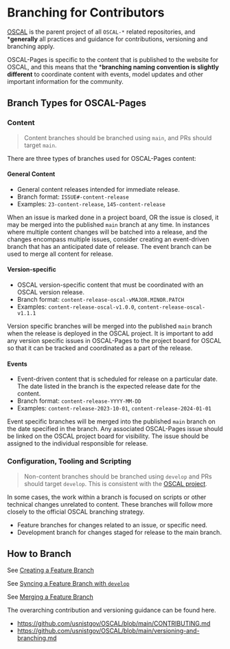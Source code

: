 
# Branching for Contributors

[OSCAL](https://github.com/usnistgov/OSCAL/) is the parent project of all `OSCAL-*` related repositories, and ***generally** all practices and guidance for contributions, versioning and branching apply.  

OSCAL-Pages is specific to the content that is published to the website for OSCAL, and this means that the ***branching naming convention is slightly different** to coordinate content with events, model updates and other important information for the community.

## Branch Types for OSCAL-Pages

### Content

> Content branches should be branched using `main`, and PRs should target `main`.

There are three types of branches used for OSCAL-Pages content:

#### General Content

- General content releases intended for immediate release.
- Branch format: `ISSUE#-content-release`
- Examples: `23-content-release`, `145-content-release`

When an issue is marked done in a project board, OR the issue is closed, it may be merged into the published `main` branch at any time.  In instances where multiple content changes will be batched into a release, and the changes encompass multiple issues, consider creating an event-driven branch that has an anticipated date of release.  The event branch can be used to merge all content for release.

#### Version-specific

- OSCAL version-specific content that must be coordinated with an OSCAL version release.
- Branch format: `content-release-oscal-vMAJOR.MINOR.PATCH`
- Examples: `content-release-oscal-v1.0.0`, `content-release-oscal-v1.1.1`

Version specific branches will be merged into the published `main` branch when the release is deployed in the OSCAL project.  It is important to add any version specific issues in OSCAL-Pages to the project board for OSCAL so that it can be tracked and coordinated as a part of the release.

#### Events

- Event-driven content that is scheduled for release on a particular date.  The date listed in the branch is the expected release date for the content.
- Branch format: `content-release-YYYY-MM-DD`
- Examples: `content-release-2023-10-01`, `content-release-2024-01-01`

Event specific branches will be merged into the published `main` branch on the date specified in the branch.  Any associated OSCAL-Pages issue should be linked on the OSCAL project board for visibility.  The issue should be assigned to the individual responsible for release.

### Configuration, Tooling and Scripting

> Non-content branches should be branched using `develop` and PRs should target `develop`.  This is consistent with the [OSCAL project](https://github.com/usnistgov/OSCAL/blob/main/versioning-and-branching.md#feature-branches).

In some cases, the work within a branch is focused on scripts or other technical changes unrelated to content.  These branches will follow more closely to the official OSCAL branching strategy.

- Feature branches for changes related to an issue, or specific need.
- Development branch for changes staged for release to the main branch.

## How to Branch

See [Creating a Feature Branch](https://github.com/usnistgov/OSCAL/blob/main/versioning-and-branching.md#creating-a-feature-branch)

See [Syncing a Feature Branch with `develop`](https://github.com/usnistgov/OSCAL/blob/main/versioning-and-branching.md#syncing-a-feature-branch-with-develop)

See [Merging a Feature Branch](https://github.com/usnistgov/OSCAL/blob/main/versioning-and-branching.md#merging-a-feature-branch)

The overarching contribution and versioning guidance can be found here.  

- https://github.com/usnistgov/OSCAL/blob/main/CONTRIBUTING.md
- https://github.com/usnistgov/OSCAL/blob/main/versioning-and-branching.md
